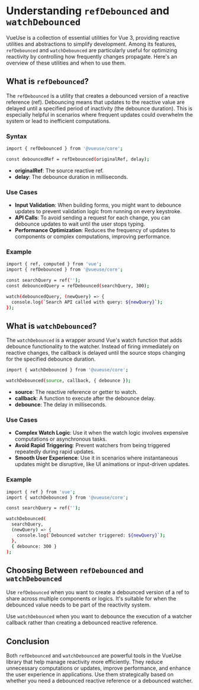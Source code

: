 # Understanding `refDebounced` and `watchDebounced`

VueUse is a collection of essential utilities for Vue 3, providing reactive utilities and abstractions to simplify development. Among its features, `refDebounced` and `watchDebounced` are particularly useful for optimizing reactivity by controlling how frequently changes propagate. Here's an overview of these utilities and when to use them.

## What is `refDebounced`?

The `refDebounced` is a utility that creates a debounced version of a reactive reference (ref). Debouncing means that updates to the reactive value are delayed until a specified period of inactivity (the debounce duration). This is especially helpful in scenarios where frequent updates could overwhelm the system or lead to inefficient computations.

### Syntax

```sh
import { refDebounced } from '@vueuse/core';

const debouncedRef = refDebounced(originalRef, delay);
```

- **originalRef**: The source reactive ref.
- **delay**: The debounce duration in milliseconds.

### Use Cases

- **Input Validation**: When building forms, you might want to debounce updates to prevent validation logic from running on every keystroke.
- **API Calls**: To avoid sending a request for each change, you can debounce updates to wait until the user stops typing.
- **Performance Optimization**: Reduces the frequency of updates to components or complex computations, improving performance.

### Example

```sh
import { ref, computed } from 'vue';
import { refDebounced } from '@vueuse/core';

const searchQuery = ref('');
const debouncedQuery = refDebounced(searchQuery, 300);

watch(debouncedQuery, (newQuery) => {
  console.log(`Search API called with query: ${newQuery}`);
});
```

## What is `watchDebounced`?

The `watchDebounced` is a wrapper around Vue's watch function that adds debounce functionality to the watcher. Instead of firing immediately on reactive changes, the callback is delayed until the source stops changing for the specified debounce duration.

```sh
import { watchDebounced } from '@vueuse/core';

watchDebounced(source, callback, { debounce });
```

- **source**: The reactive reference or getter to watch.
- **callback**: A function to execute after the debounce delay.
- **debounce**: The delay in milliseconds.

### Use Cases

- **Complex Watch Logic**: Use it when the watch logic involves expensive computations or asynchronous tasks.
- **Avoid Rapid Triggering**: Prevent watchers from being triggered repeatedly during rapid updates.
- **Smooth User Experience**: Use it in scenarios where instantaneous updates might be disruptive, like UI animations or input-driven updates.

### Example

```sh
import { ref } from 'vue';
import { watchDebounced } from '@vueuse/core';

const searchQuery = ref('');

watchDebounced(
  searchQuery,
  (newQuery) => {
    console.log(`Debounced watcher triggered: ${newQuery}`);
  },
  { debounce: 300 }
);
```

## Choosing Between `refDebounced` and `watchDebounced`

Use `refDebounced` when you want to create a debounced version of a ref to share across multiple components or logics. It's suitable for when the debounced value needs to be part of the reactivity system.

Use `watchDebounced` when you want to debounce the execution of a watcher callback rather than creating a debounced reactive reference.

## Conclusion

Both `refDebounced` and `watchDebounced` are powerful tools in the VueUse library that help manage reactivity more efficiently. They reduce unnecessary computations or updates, improve performance, and enhance the user experience in applications. Use them strategically based on whether you need a debounced reactive reference or a debounced watcher.

